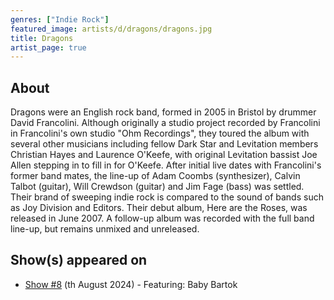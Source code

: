 ```yaml
---
genres: ["Indie Rock"]
featured_image: artists/d/dragons/dragons.jpg
title: Dragons
artist_page: true
---
```

## About

Dragons were an English rock band, formed in 2005 in Bristol by drummer David Francolini.
Although originally a studio project recorded by Francolini in Francolini's own studio "Ohm Recordings", they toured the album with several other musicians including fellow Dark Star and Levitation members Christian Hayes and Laurence O'Keefe, with original Levitation bassist Joe Allen stepping in to fill in for O'Keefe.
After initial live dates with Francolini's former band mates, the line-up of Adam Coombs (synthesizer), Calvin Talbot (guitar), Will Crewdson (guitar) and Jim Fage (bass) was settled. Their brand of sweeping indie rock is compared to the sound of bands such as Joy Division and Editors. Their debut album, Here are the Roses, was released in June 2007. A follow-up album was recorded with the full band line-up, but remains unmixed and unreleased.

## Show(s) appeared on

- [Show #8](/shows/featuring-baby-bartok/) (th August 2024) - Featuring: Baby Bartok

